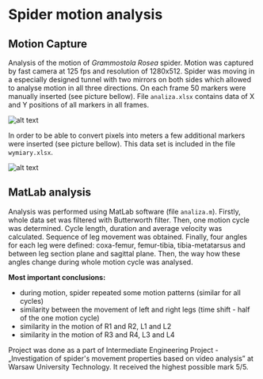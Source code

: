 # Spider motion analysis
## Motion Capture
Analysis of the motion of *Grammostola Rosea* spider. Motion was captured by fast camera at 125 fps and resolution of 1280x512.
Spider was moving in a especially designed tunnel with two mirrors on both sides which allowed to analyse motion in all three directions.
On each frame 50 markers were manually inserted (see picture bellow). File `analiza.xlsx` contains data of X and Y positions 
of all markers in all frames.

![alt text](https://github.com/KarolloS/Spyder-motion-analysis/blob/master/markery.png)

In order to be able to convert pixels into meters a few additional markers were inserted (see picture bellow). 
This data set is included in the file `wymiary.xlsx`.

![alt text](https://github.com/KarolloS/Spyder-motion-analysis/blob/master/wymiary.png)

## MatLab analysis
Analysis was performed using MatLab software (file `analiza.m`). Firstly, whole data set was filtered with Butterworth filter. 
Then, one motion cycle was determined. Cycle length, duration and average velocity was calculated.
Sequence of leg movement was obtained. Finally, four angles for each leg were defined: coxa-femur, femur-tibia, tibia-metatarsus
and between leg section plane and sagittal plane. Then, the way how these angles change during whole motion cycle was analysed. 

**Most important conclusions:**
* during motion, spider repeated some motion patterns (similar for all cycles)
* similarity between the movement of left and right legs (time shift - half of the one motion cycle)
* similarity in the motion of R1 and R2, L1 and L2
* similarity in the motion of R3 and R4, L3 and L4

Project was done as a part of Intermediate Engineering Project - „Investigation of spider's movement properties based on video analysis”
at Warsaw University Technology. It received the highest possible mark 5/5.
